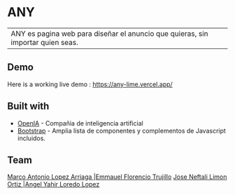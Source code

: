 # ANY
<table>
<tr>
<td>
 ANY es pagina web para diseñar el anuncio que quieras, sin importar quien seas.
</td>
</tr>
</table>


## Demo
Here is a working live demo :  https://any-lime.vercel.app/


## Built with 

- [OpenIA](https://developers.google.com/chart/interactive/docs/quick_start) - Compañia de inteligencia artificial
- [Bootstrap](http://getbootstrap.com/) - Amplia lista de componentes y complementos de Javascript incluidos.


## Team


[Marco Antonio Lopez Arriaga ](https://github.com/marcoantonnlopez) |[Emmauel Florencio Trujillo](https://github.com/EmmanuelFlorencioT)
[Jose Neftali Limon Ortiz ](https://github.com/NeftaliLimonOrtiz) |[Angel Yahir Loredo Lopez](https://github.com/MisterChief53)